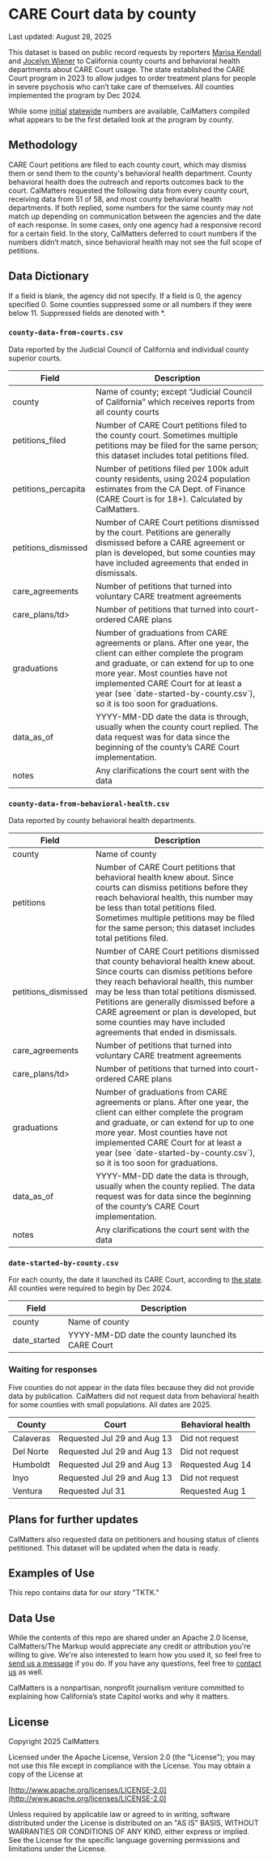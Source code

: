 # CARE Court data by county

Last updated: August 28, 2025

This dataset is based on public record requests by reporters [Marisa Kendall](https://calmatters.org/author/marisa-kendall/) and [Jocelyn Wiener](https://calmatters.org/author/jocelyn-wiener/) to California county courts and behavioral health departments about CARE Court usage. The state established the CARE Court program in 2023 to allow judges to order treatment plans for people in severe psychosis who can’t take care of themselves. All counties implemented the program by Dec 2024.

While some [initial](https://www.dhcs.ca.gov/Documents/CARE-Act-Annual-Report-2025.pdf) [statewide](https://www.chhs.ca.gov/wp-content/uploads/2025/06/CARE-Act-Implementation-Update-July-2025.pdf) numbers are available, CalMatters compiled what appears to be the first detailed look at the program by county.

## Methodology

CARE Court petitions are filed to each county court, which may dismiss them or send them to the county's behavioral health department. County behavioral health does the outreach and reports outcomes back to the court. CalMatters requested the following data from every county court, receiving data from 51 of 58, and most county behavioral health departments. If both replied, some numbers for the same county may not match up depending on communication between the agencies and the date of each response. In some cases, only one agency had a responsive record for a certain field. In the story, CalMatters deferred to court numbers if the numbers didn’t match, since behavioral health may not see the full scope of petitions.

## Data Dictionary

If a field is blank, the agency did not specify. If a field is 0, the agency specified 0. Some counties suppressed some or all numbers if they were below 11. Suppressed fields are denoted with *.

### `county-data-from-courts.csv`
Data reported by the Judicial Council of California and individual county superior courts.

<table>
  <thead>
    <tr>
      <th>Field</th>
      <th>Description</th>
    </tr>
  </thead>
  <tbody>
    <tr>
      <td>county</td>
      <td>Name of county; except “Judicial Council of California” which receives reports from all county courts
      </td>
    </tr>
    <tr>
      <td>petitions_filed</td>
      <td>Number of CARE Court petitions filed to the county court. Sometimes multiple petitions may be filed for the same person; this dataset includes total petitions filed.
      </td>
    </tr>
    <tr>
      <td>petitions_percapita</td>
      <td>Number of petitions filed per 100k adult county residents, using 2024 population estimates from the CA Dept. of Finance (CARE Court is for 18+). Calculated by CalMatters.</td>
    </tr>
    <tr>
      <td>petitions_dismissed</td>
      <td>Number of CARE Court petitions dismissed by the court. Petitions are generally dismissed before a CARE agreement or plan is developed, but some counties may have included agreements that ended in dismissals.</td>
    </tr>
    <tr>
      <td>care_agreements</td>
      <td>Number of petitions that turned into voluntary CARE treatment agreements</td>
    </tr>
    <tr>
      <td>care_plans/td>
      <td>Number of petitions that turned into court-ordered CARE plans</td>
    </tr>
    <tr>
      <td>graduations</td>
      <td>Number of graduations from CARE agreements or plans. After one year, the client can either complete the program and graduate, or can extend for up to one more year. Most counties have not implemented CARE Court for at least a year (see `date-started-by-county.csv`), so it is too soon for graduations.</td>
    </tr>
    <tr>
      <td>data_as_of</td>
      <td>YYYY-MM-DD date the data is through, usually when the county court replied. The data request was for data since the beginning of the county’s CARE Court implementation.</td>
    </tr>
    <tr>
      <td>notes</td>
      <td>Any clarifications the court sent with the data</td>
    </tr>
  </tbody>
</table>

### `county-data-from-behavioral-health.csv`
Data reported by county behavioral health departments.

<table>
  <thead>
    <tr>
      <th>Field</th>
      <th>Description</th>
    </tr>
  </thead>
  <tbody>
    <tr>
      <td>county</td>
      <td>Name of county
      </td>
    </tr>
    <tr>
      <td>petitions</td>
      <td>Number of CARE Court petitions that behavioral health knew about. Since courts can dismiss petitions before they reach behavioral health, this number may be less than total petitions filed. Sometimes multiple petitions may be filed for the same person; this dataset includes total petitions filed.
      </td>
    </tr>
    <tr>
      <td>petitions_dismissed</td>
      <td>Number of CARE Court petitions dismissed that county behavioral health knew about. Since courts can dismiss petitions before they reach behavioral health, this number may be less than total petitions dismissed. Petitions are generally dismissed before a CARE agreement or plan is developed, but some counties may have included agreements that ended in dismissals.</td>
    </tr>
    <tr>
      <td>care_agreements</td>
      <td>Number of petitions that turned into voluntary CARE treatment agreements</td>
    </tr>
    <tr>
      <td>care_plans/td>
      <td>Number of petitions that turned into court-ordered CARE plans</td>
    </tr>
    <tr>
      <td>graduations</td>
      <td>Number of graduations from CARE agreements or plans. After one year, the client can either complete the program and graduate, or can extend for up to one more year. Most counties have not implemented CARE Court for at least a year (see `date-started-by-county.csv`), so it is too soon for graduations.</td>
    </tr>
    <tr>
      <td>data_as_of</td>
      <td>YYYY-MM-DD date the data is through, usually when the county replied. The data request was for data since the beginning of the county’s CARE Court implementation.</td>
    </tr>
    <tr>
      <td>notes</td>
      <td>Any clarifications the court sent with the data</td>
    </tr>
  </tbody>
</table>

### `date-started-by-county.csv`
For each county, the date it launched its CARE Court, according to [the state](https://www.dhcs.ca.gov/Documents/CARE-Act-Annual-Report-2025.pdf#page=20). All counties were required to begin by Dec 2024.

<table>
  <thead>
    <tr>
      <th>Field</th>
      <th>Description</th>
    </tr>
  </thead>
  <tbody>
    <tr>
      <td>county</td>
      <td>Name of county
      </td>
    </tr>
    <tr>
      <td>date_started</td>
      <td>YYYY-MM-DD date the county launched its CARE Court</td>
    </tr>
  </tbody>
</table>

### Waiting for responses
Five counties do not appear in the data files because they did not provide data by publication. CalMatters did not request data from behavioral health for some counties with small populations. All dates are 2025.

<table>
  <thead>
    <tr>
      <th>County</th>
      <th>Court</th>
      <th>Behavioral health</th>
    </tr>
  </thead>
  <tbody>
    <tr>
      <td>Calaveras</td>
      <td>Requested Jul 29 and Aug 13</td>
      <td>Did not request</td>
    </tr>
    <tr>
      <td>Del Norte</td>
      <td>Requested Jul 29 and Aug 13</td>
      <td>Did not request</td>
    </tr>
    <tr>
      <td>Humboldt</td>
      <td>Requested Jul 29 and Aug 13</td>
      <td>Requested Aug 14</td>
    </tr>
    <tr>
      <td>Inyo</td>
      <td>Requested Jul 29 and Aug 13</td>
      <td>Did not request</td>
    </tr>
    <tr>
      <td>Ventura</td>
      <td>Requested Jul 31</td>
      <td>Requested Aug 1</td>
    </tr>
  </tbody>
</table>

## Plans for further updates
CalMatters also requested data on petitioners and housing status of clients petitioned. This dataset will be updated when the data is ready.

## Examples of Use
This repo contains data for our story "TKTK."

## Data Use

While the contents of this repo are shared under an Apache 2.0 license, CalMatters/The Markup would appreciate any credit or attribution you're willing to give. We're also interested to learn how you used it, so feel free to [send us a message](<mailto:john@calmatters.org>) if you do. If you have any questions, feel free to [contact us](<mailto:john@calmatters.org>) as well.

CalMatters is a nonpartisan, nonprofit journalism venture committed to explaining how California’s state Capitol works and why it matters.

## License

Copyright 2025 CalMatters

Licensed under the Apache License, Version 2.0 (the "License");
you may not use this file except in compliance with the License.
You may obtain a copy of the License at

[http://www.apache.org/licenses/LICENSE-2.0](http://www.apache.org/licenses/LICENSE-2.0)

Unless required by applicable law or agreed to in writing, software
distributed under the License is distributed on an "AS IS" BASIS,
WITHOUT WARRANTIES OR CONDITIONS OF ANY KIND, either express or implied.
See the License for the specific language governing permissions and
limitations under the License.
